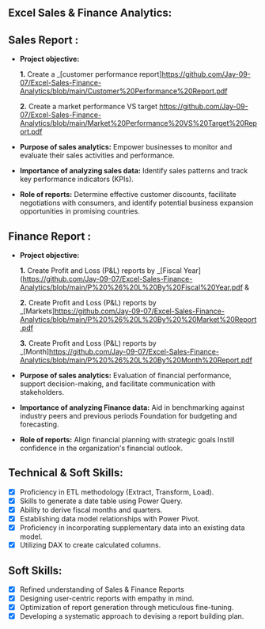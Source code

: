 ## Excel Sales & Finance Analytics:

## Sales Report :


- **Project objective:** 

    **1.** Create a _[customer performance report]https://github.com/Jay-09-07/Excel-Sales-Finance-Analytics/blob/main/Customer%20Performance%20Report.pdf

    **2.** Create a market performance VS target https://github.com/Jay-09-07/Excel-Sales-Finance-Analytics/blob/main/Market%20Performance%20VS%20Target%20Report.pdf

- **Purpose of sales analytics:** Empower businesses to monitor and evaluate their sales activities and performance.

- **Importance of analyzing sales data:** Identify sales patterns and track key performance indicators (KPIs).

- **Role of reports:** Determine effective customer discounts, facilitate negotiations with consumers, and identify potential business expansion opportunities in promising countries.


## Finance Report :

- **Project objective:** 

    **1.** Create Profit and Loss (P&L) reports by _[Fiscal Year](https://github.com/Jay-09-07/Excel-Sales-Finance-Analytics/blob/main/P%20%26%20L%20By%20Fiscal%20Year.pdf & 

   **2.** Create Profit and Loss (P&L) reports by _[Markets]https://github.com/Jay-09-07/Excel-Sales-Finance-Analytics/blob/main/P%20%26%20L%20By%20%20Market%20Report.pdf

   **3.** Create Profit and Loss (P&L) reports by _[Month]https://github.com/Jay-09-07/Excel-Sales-Finance-Analytics/blob/main/P%20%26%20L%20By%20Month%20Report.pdf


- **Purpose of sales analytics:** Evaluation of financial performance, support decision-making, and facilitate communication with stakeholders.

- **Importance of analyzing Finance data:** Aid in benchmarking against industry peers and previous periods Foundation for budgeting and forecasting.

- **Role of reports:** Align financial planning with strategic goals Instill confidence in the organization's financial outlook.


## Technical & Soft Skills:
- [x]	Proficiency in ETL methodology (Extract, Transform, Load).
- [x]	Skills to generate a date table using Power Query.
- [x]	Ability to derive fiscal months and quarters.
- [x]	Establishing data model relationships with Power Pivot.
- [x]	Proficiency in incorporating supplementary data into an existing data model.
- [x]	Utilizing DAX to create calculated columns.

## Soft Skills:
- [x]	Refined understanding of Sales & Finance Reports
- [x]	Designing user-centric reports with empathy in mind.
- [x]	Optimization of report generation through meticulous fine-tuning.
- [x]	Developing a systematic approach to devising a report building plan.
